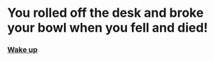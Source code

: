 # You rolled off the desk and broke your bowl when you fell and died!

### [Wake up](../situations/start.md)